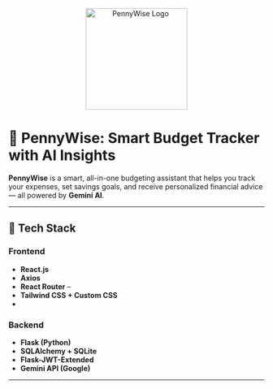 <p align="center">
  <img src="https://pennywise-2.onrender.com/logo.png" alt="PennyWise Logo" width="200"/>
</p>

# 💸 PennyWise: Smart Budget Tracker with AI Insights

**PennyWise** is a smart, all-in-one budgeting assistant that helps you track your expenses, set savings goals, and receive personalized financial advice — all powered by **Gemini AI**.

---

## 🔧 Tech Stack

### Frontend
- **React.js**  
- **Axios**  
- **React Router** – 
- **Tailwind CSS + Custom CSS**
- 
### Backend
- **Flask (Python)**   
- **SQLAlchemy + SQLite**  
- **Flask-JWT-Extended** 
- **Gemini API (Google)**  

---
